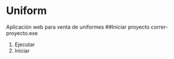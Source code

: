 # Uniform
Aplicación web para venta de uniformes
##Iniciar proyecto
correr-proyecto.exe
1. Ejecutar
2. Iniciar 
